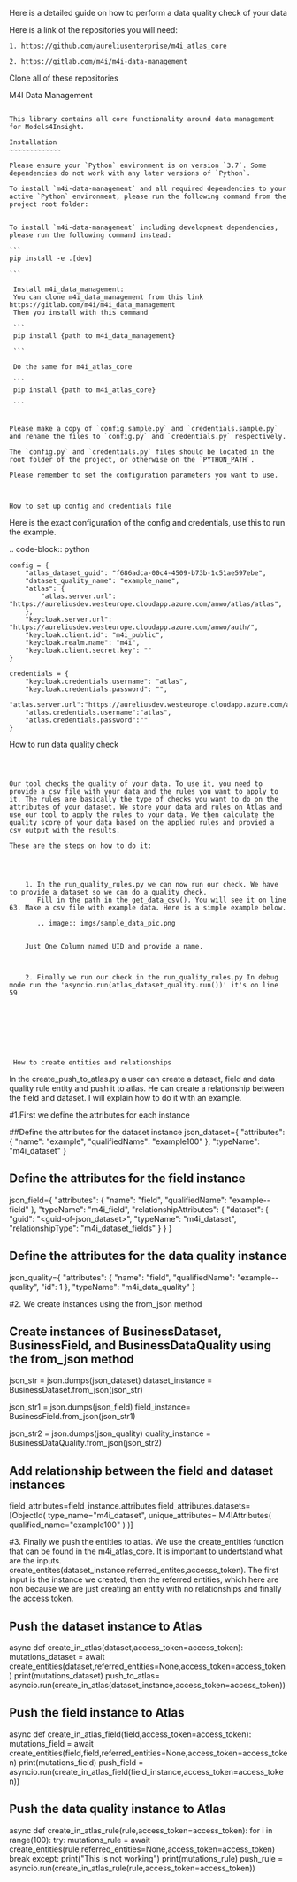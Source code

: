 Here is a detailed guide on how to perform a data quality check of your data

Here is a link of the repositories you will need:

    1. https://github.com/aureliusenterprise/m4i_atlas_core

    2. https://gitlab.com/m4i/m4i-data-management


Clone all of these repositories

M4I Data Management
~~~~~~~~~~~~~~~~~~~~

This library contains all core functionality around data management for Models4Insight.

Installation 
~~~~~~~~~~~~~

Please ensure your `Python` environment is on version `3.7`. Some dependencies do not work with any later versions of `Python`.

To install `m4i-data-management` and all required dependencies to your active `Python` environment, please run the following command from the project root folder:


To install `m4i-data-management` including development dependencies, please run the following command instead:

```
pip install -e .[dev]

```

 Install m4i_data_management:
 You can clone m4i_data_management from this link https://gitlab.com/m4i/m4i_data_management
 Then you install with this command

 ```
 pip install {path to m4i_data_management}
 
 ```

 Do the same for m4i_atlas_core

 ```
 pip install {path to m4i_atlas_core}
 
 ```


Please make a copy of `config.sample.py` and `credentials.sample.py` and rename the files to `config.py` and `credentials.py` respectively.

The `config.py` and `credentials.py` files should be located in the root folder of the project, or otherwise on the `PYTHON_PATH`.

Please remember to set the configuration parameters you want to use.



How to set up config and credentials file
~~~~~~~~~~~~~~~~~~~~~~~~~~~~~~~~~~~~~~~~~~

Here is the exact configuration of the config and credentials, use this to run the example.

.. code-block:: python

    config = {
        "atlas_dataset_guid": "f686adca-00c4-4509-b73b-1c51ae597ebe",
        "dataset_quality_name": "example_name",
        "atlas": {
            "atlas.server.url": "https://aureliusdev.westeurope.cloudapp.azure.com/anwo/atlas/atlas",
        },
        "keycloak.server.url": "https://aureliusdev.westeurope.cloudapp.azure.com/anwo/auth/",
        "keycloak.client.id": "m4i_public",
        "keycloak.realm.name": "m4i",
        "keycloak.client.secret.key": ""
    }

    credentials = {
        "keycloak.credentials.username": "atlas",
        "keycloak.credentials.password": "",
        "atlas.server.url":"https://aureliusdev.westeurope.cloudapp.azure.com/anwo/atlas/atlas", 
        "atlas.credentials.username":"atlas",
        "atlas.credentials.password":""
    }

How to run data quality check
~~~~~~~~~~~~~~~~~~~~~~~~~~~~~~



Our tool checks the quality of your data. To use it, you need to provide a csv file with your data and the rules you want to apply to it. The rules are basically the type of checks you want to do on the attributes of your dataset. We store your data and rules on Atlas and use our tool to apply the rules to your data. We then calculate the quality score of your data based on the applied rules and provied a csv output with the results.

These are the steps on how to do it:
    
    

    
    1. In the run_quality_rules.py we can now run our check. We have to provide a dataset so we can do a quality check.
       Fill in the path in the get_data_csv(). You will see it on line 63. Make a csv file with example data. Here is a simple example below.

       .. image:: imgs/sample_data_pic.png


    Just One Column named UID and provide a name.


    
    2. Finally we run our check in the run_quality_rules.py In debug mode run the 'asyncio.run(atlas_dataset_quality.run())' it's on line 59








 How to create entities and relationships
 ~~~~~~~~~~~~~~~~~~~~~~~~~~~~~~~~~~~~~~~~~~


In the create_push_to_atlas.py a user can create a dataset, field and data quality rule entity and push it to atlas. He can create a relationship between the field and dataset. I will explain how to do it with an example.


#1.First we define the attributes for each instance

##Define the attributes for the dataset instance
json_dataset={
      "attributes": {
        "name": "example",
        "qualifiedName": "example100"
      },
      "typeName": "m4i_dataset"
    }

## Define the attributes for the field instance
json_field={
      "attributes": {
        "name": "field",
        "qualifiedName": "example--field"
      },
      "typeName": "m4i_field",
      "relationshipAttributes": {
          "dataset": {
              "guid": "<guid-of-json_dataset>",
              "typeName": "m4i_dataset",
              "relationshipType": "m4i_dataset_fields"
          }
      }
}

## Define the attributes for the data quality instance
json_quality={
      "attributes": {
        "name": "field",
        "qualifiedName": "example--quality",
        "id": 1
      },
      "typeName": "m4i_data_quality"
    }

#2. We create instances using the from_json method

## Create instances of BusinessDataset, BusinessField, and BusinessDataQuality using the from_json method
json_str = json.dumps(json_dataset)
dataset_instance = BusinessDataset.from_json(json_str)

json_str1 = json.dumps(json_field)
field_instance= BusinessField.from_json(json_str1)

json_str2 = json.dumps(json_quality)
quality_instance = BusinessDataQuality.from_json(json_str2)

## Add relationship between the field and dataset instances
field_attributes=field_instance.attributes
field_attributes.datasets= [ObjectId(
            type_name="m4i_dataset",
            unique_attributes= M4IAttributes(
            qualified_name="example100"
        )
        )]



#3. Finally we push the entities to atlas. We use the create_entities function that can be found in the m4i_atlas_core. It is important to undertstand what are the inputs.
    create_entites(dataset_instance,referred_entites,accesss_token). The first input is the instance we created, then the referred entities, which here are non because we are just creating an entity with no relationships and finally the access token.

## Push the dataset instance to Atlas
async def create_in_atlas(dataset,access_token=access_token):
    mutations_dataset = await create_entities(dataset,referred_entities=None,access_token=access_token)
    print(mutations_dataset)
push_to_atlas= asyncio.run(create_in_atlas(dataset_instance,access_token=access_token))

## Push the field instance to Atlas
async def create_in_atlas_field(field,access_token=access_token):
    mutations_field = await create_entities(field,field,referred_entities=None,access_token=access_token)
    print(mutations_field)
push_field = asyncio.run(create_in_atlas_field(field_instance,access_token=access_token))

## Push the data quality instance to Atlas
async def create_in_atlas_rule(rule,access_token=access_token):
    for i in range(100):
        try:
            mutations_rule = await create_entities(rule,referred_entities=None,access_token=access_token)
            break
        except:
            print("This is not working")
    print(mutations_rule)
push_rule = asyncio.run(create_in_atlas_rule(rule,access_token=access_token))



    



